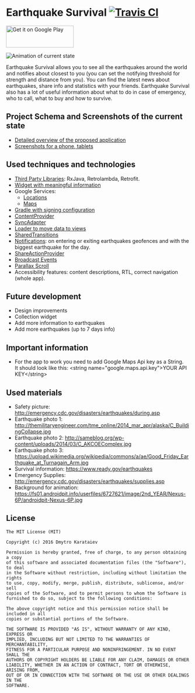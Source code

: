 # Earthquake Survival [![Travis CI](https://travis-ci.org/dmytroKarataiev/EarthquakeSurvival.svg?branch=master)](https://travis-ci.org/dmytroKarataiev/EarthquakeSurvival)
<a href="https://play.google.com/store/apps/details?id=com.adkdevelopment.earthquakesurvival"><img alt="Get it on Google Play" src="https://play.google.com/intl/en_us/badges/images/apps/en-play-badge.png" width="185" height="60"/></a><br>

![Animation of current state](materials/earthquake_animation.gif)

Earthquake Survival allows you to see all the earthquakes around the world and notifies about closest to you (you can set the notifying threshold for strength and distance from you). You can find the latest news about earthquakes, share info and statistics with your friends. Earthquake Survival also has a lot of useful information about what to do in case of emergency, who to call, what to buy and how to survive.

## Project Schema and Screenshots of the current state
* [Detailed overview of the proposed application](materials/earthquake_survival_schema.pdf)
* [Screenshots for a phone, tablets](materials/)

## Used techniques and technologies
* [Third Party Libraries](https://github.com/dmytroKarataiev/EarthquakeSurvival/blob/34f24be78184e83985284d44d99b91444b41257d/app/build.gradle#L62): RxJava, Retrolambda, Retrofit.
* [Widget with meaningful information](app/src/main/java/com/adkdevelopment/earthquakesurvival/widget)
* Google Services:
  * [Locations](https://github.com/dmytroKarataiev/EarthquakeSurvival/blob/34f24be78184e83985284d44d99b91444b41257d/app/src/main/java/com/adkdevelopment/earthquakesurvival/PagerActivity.java#L117)
  * [Maps](app/src/main/java/com/adkdevelopment/earthquakesurvival/MapviewFragment.java)
* [Gradle with signing configuration](app/build.gradle)
* [ContentProvider](https://github.com/dmytroKarataiev/EarthquakeSurvival/blob/34f24be78184e83985284d44d99b91444b41257d/app/src/main/java/com/adkdevelopment/earthquakesurvival/provider/EarthquakeProvider.java)
* [SyncAdapter](https://github.com/dmytroKarataiev/EarthquakeSurvival/blob/34f24be78184e83985284d44d99b91444b41257d/app/src/main/java/com/adkdevelopment/earthquakesurvival/syncadapter/SyncAdapter.java#L63)
* [Loader to move data to views](https://github.com/dmytroKarataiev/EarthquakeSurvival/blob/34f24be78184e83985284d44d99b91444b41257d/app/src/main/java/com/adkdevelopment/earthquakesurvival/RecentFragment.java#L88)
* [SharedTransitions](app/src/main/java/com/adkdevelopment/earthquakesurvival/RecentAdapter.java)
* [Notifications](https://github.com/dmytroKarataiev/EarthquakeSurvival/blob/b7d081d0fafe7db03648ba55b8dd22326ddfca5a/app/src/main/java/com/adkdevelopment/earthquakesurvival/geofence/GeofenceService.java#L97): on entering or exiting earthquakes geofences and with the biggest earthquake for the day.
* [ShareActionProvider](app/src/main/java/com/adkdevelopment/earthquakesurvival/DetailFragment.java)
* [Broadcast Events](https://github.com/dmytroKarataiev/EarthquakeSurvival/blob/d70d8f53387c5aac9ad0d7df337542722549e9d9/app/src/main/AndroidManifest.xml#L120)
* [Parallax Scroll](app/src/main/java/com/adkdevelopment/earthquakesurvival/SurvivalFragment.java)
* Accessibility features: content descriptions, RTL, correct navigation (whole app).

## Future development
* Design improvements
* Collection widget
* Add more information to earthquakes
* Add more earthquakes (up to 7 days info)

## Important information
* For the app to work you need to add Google Maps Api key as a String. <br>
It should look like this: \<string name="google.maps.api.key">YOUR API KEY\</string>

## Used materials
* Safety picture: http://emergency.cdc.gov/disasters/earthquakes/during.asp
* Earthquake photo 1: http://themilitaryengineer.com/tme_online/2014_mar_apr/alaska/C_BuildingCollapse.jpg
* Earthquake photo 2: http://sameblog.org/wp-content/uploads/2014/03/C_AKCOEComplex.jpg
* Earthquake photo 3: https://upload.wikimedia.org/wikipedia/commons/a/ae/Good_Friday_Earthquake_at_Turnagain_Arm.jpg
* Survival information: https://www.ready.gov/earthquakes
* Emergency Supplies: http://emergency.cdc.gov/disasters/earthquakes/supplies.asp
* Background for animation: https://fs01.androidpit.info/userfiles/6727621/image/2nd_YEAR/Nexus-6P/androidpit-Nexus-6P.jpg

License
-------

	The MIT License (MIT)

	Copyright (c) 2016 Dmytro Karataiev

	Permission is hereby granted, free of charge, to any person obtaining a copy
	of this software and associated documentation files (the "Software"), to deal
	in the Software without restriction, including without limitation the rights
	to use, copy, modify, merge, publish, distribute, sublicense, and/or sell
	copies of the Software, and to permit persons to whom the Software is
	furnished to do so, subject to the following conditions:

	The above copyright notice and this permission notice shall be included in all
	copies or substantial portions of the Software.

	THE SOFTWARE IS PROVIDED "AS IS", WITHOUT WARRANTY OF ANY KIND, EXPRESS OR
	IMPLIED, INCLUDING BUT NOT LIMITED TO THE WARRANTIES OF MERCHANTABILITY,
	FITNESS FOR A PARTICULAR PURPOSE AND NONINFRINGEMENT. IN NO EVENT SHALL THE
	AUTHORS OR COPYRIGHT HOLDERS BE LIABLE FOR ANY CLAIM, DAMAGES OR OTHER
	LIABILITY, WHETHER IN AN ACTION OF CONTRACT, TORT OR OTHERWISE, ARISING FROM,
	OUT OF OR IN CONNECTION WITH THE SOFTWARE OR THE USE OR OTHER DEALINGS IN THE
	SOFTWARE.
